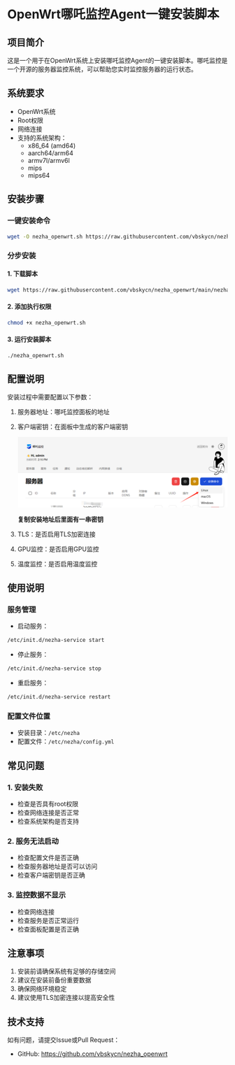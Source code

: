 # OpenWrt哪吒监控Agent一键安装脚本

## 项目简介
这是一个用于在OpenWrt系统上安装哪吒监控Agent的一键安装脚本。哪吒监控是一个开源的服务器监控系统，可以帮助您实时监控服务器的运行状态。

## 系统要求
- OpenWrt系统
- Root权限
- 网络连接
- 支持的系统架构：
  - x86_64 (amd64)
  - aarch64/arm64
  - armv7l/armv6l
  - mips
  - mips64

## 安装步骤

### 一键安装命令
```bash
wget -O nezha_openwrt.sh https://raw.githubusercontent.com/vbskycn/nezha_openwrt/main/nezha_openwrt.sh && chmod +x nezha_openwrt.sh && ./nezha_openwrt.sh
```

### 分步安装

#### 1. 下载脚本
```bash
wget https://raw.githubusercontent.com/vbskycn/nezha_openwrt/main/nezha_openwrt.sh
```

#### 2. 添加执行权限
```bash
chmod +x nezha_openwrt.sh
```

#### 3. 运行安装脚本
```bash
./nezha_openwrt.sh
```

## 配置说明
安装过程中需要配置以下参数：

1. 服务器地址：哪吒监控面板的地址

2. 客户端密钥：在面板中生成的客户端密钥

   ![image-20250421141640256](assets/image-20250421141640256.png)

   **复制安装地址后里面有一串密钥**

3. TLS：是否启用TLS加密连接

4. GPU监控：是否启用GPU监控

5. 温度监控：是否启用温度监控

## 使用说明

### 服务管理
- 启动服务：
```bash
/etc/init.d/nezha-service start
```

- 停止服务：
```bash
/etc/init.d/nezha-service stop
```

- 重启服务：
```bash
/etc/init.d/nezha-service restart
```

### 配置文件位置
- 安装目录：`/etc/nezha`
- 配置文件：`/etc/nezha/config.yml`

## 常见问题

### 1. 安装失败
- 检查是否具有root权限
- 检查网络连接是否正常
- 检查系统架构是否支持

### 2. 服务无法启动
- 检查配置文件是否正确
- 检查服务器地址是否可以访问
- 检查客户端密钥是否正确

### 3. 监控数据不显示
- 检查网络连接
- 检查服务是否正常运行
- 检查面板配置是否正确

## 注意事项
1. 安装前请确保系统有足够的存储空间
2. 建议在安装前备份重要数据
3. 确保网络环境稳定
4. 建议使用TLS加密连接以提高安全性

## 技术支持
如有问题，请提交Issue或Pull Request：
- GitHub: https://github.com/vbskycn/nezha_openwrt 